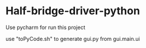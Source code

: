 # Half-bridge-driver-python
Use pycharm for run this project

use "toPyCode.sh" to generate gui.py from gui.main.ui
